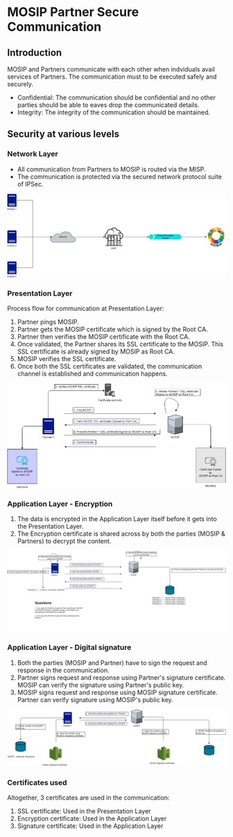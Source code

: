 # MOSIP Partner Secure Communication

## Introduction

MOSIP and Partners communicate with each other when indviduals avail services of Partners. The communication must to be executed safely and securely.

* Confidential: The communication should be confidential and no other parties should be able to eaves drop the communicated details.
* Integrity:  The integrity of the communication should be maintained.  

## Security at various levels

### Network Layer

* All communication from Partners to MOSIP is routed via the MISP.
* The communication is protected via the secured network protocol suite of IPSec. 

![Network communications](../../.gitbook/assets/partner-mosip-communication_NW.jpg)

### Presentation Layer

Process flow for communication at Presentation Layer:

1. Partner pings MOSIP. 
2. Partner gets the MOSIP certificate which is signed by the Root CA.
3. Partner then verifies the MOSIP certificate with the Root CA.
4. Once validated, the Partner shares its SSL certificate to the MOSIP. This SSL certificate is already signed by MOSIP as Root CA. 
5. MOSIP verifies the SSL certificate. 
6. Once both the SSL certificates are validated, the communication channel is established and communication happens. 

![Communication diagram](../../.gitbook/assets/partner-mosip-communication_PresentationLayer.jpg)

### Application Layer - Encryption

1. The data is encrypted in the Application Layer itself before it gets into the Presentation Layer. 
2. The Encryption certificate is shared across by both the parties \(MOSIP & Partners\) to decrypt the content. 

![Communication diagram](../../.gitbook/assets/partner-mosip-communication_AppLyr_encryption.jpg)

### Application Layer - Digital signature

1. Both the parties \(MOSIP and Partner\) have to sign the request and response in the communication. 
2. Partner signs request and response using Partner's signature certificate.  MOSIP can verify the signature using Partner's public key. 
3. MOSIP signs request and response using MOSIP signature certificate. Partner can verify signature using MOSIP's public key. 

![Communication diagram](../../.gitbook/assets/partner-mosip-communication_AppLyr_signatures.jpg)

### Certificates used

Altogether, 3 certificates are used in the communication:

1. SSL certificate: Used in the Presentation Layer
2. Encryption certificate: Used in the Application Layer
3. Signature certificate: Used in the Application Layer


